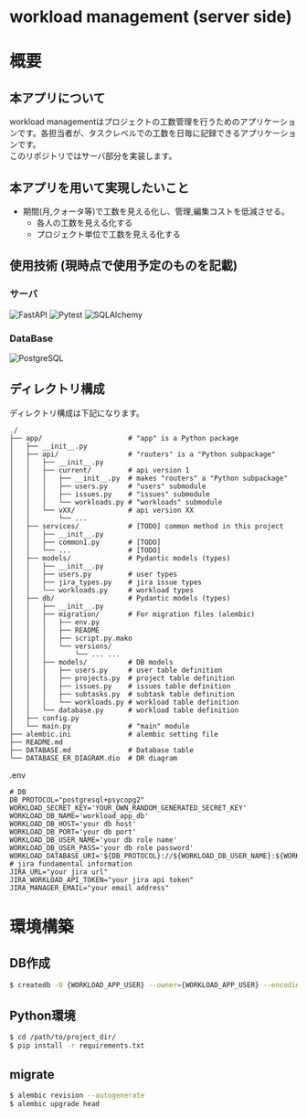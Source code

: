 # workload management (server side)


# 概要

## 本アプリについて
workload managementはプロジェクトの工数管理を行うためのアプリケーションです。各担当者が、タスクレベルでの工数を日毎に記録できるアプリケーションです。  
このリポジトリではサーバ部分を実装します。

## 本アプリを用いて実現したいこと
- 期間(月,クォータ等)で工数を見える化し、管理,編集コストを低減させる。
  - 各人の工数を見える化する
  - プロジェクト単位で工数を見える化する

## 使用技術 (現時点で使用予定のものを記載)
### サーバ
![FastAPI](https://img.shields.io/badge/FastAPI-XX.X-blue)
![Pytest](https://img.shields.io/badge/Pytest-XX.X-blue)
![SQLAlchemy](https://img.shields.io/badge/SQLAlchemy-XX.X-blue)

### DataBase
![PostgreSQL](https://img.shields.io/badge/PostgreSQL-15.8-blue)


## ディレクトリ構成
ディレクトリ構成は下記になります。

```text
./
├── app/                     # "app" is a Python package
│   ├── __init__.py
│   ├── api/                 # "routers" is a "Python subpackage"
│   │   ├── __init__.py
│   │   ├── current/         # api version 1
│   │   │   ├── __init__.py  # makes "routers" a "Python subpackage"
│   │   │   ├── users.py     # "users" submodule
│   │   │   ├── issues.py    # "issues" submodule
│   │   │   └── workloads.py # "workloads" submodule
│   │   └── vXX/             # api version XX
│   │       └── ...
│   ├── services/            # [TODO] common method in this project
│   │   ├── __init__.py
│   │   ├── common1.py       # [TODO]
│   │   └── ...              # [TODO]
│   ├── models/              # Pydantic models (types)
│   │   ├── __init__.py
│   │   ├── users.py         # user types
│   │   ├── jira_types.py    # jira issue types
│   │   └── workloads.py     # workload types
│   ├── db/                  # Pydantic models (types)
│   │   ├── __init__.py
│   │   ├── migration/       # For migration files (alembic)
│   │   │   ├── env.py
│   │   │   ├── README
│   │   │   ├── script.py.mako
│   │   │   └── versions/
│   │   │       └── ... ...
│   │   ├── models/          # DB models
│   │   │   ├── users.py     # user table definition
│   │   │   ├── projects.py  # project table definition
│   │   │   ├── issues.py    # issues table definition
│   │   │   ├── subtasks.py  # subtask table definition
│   │   │   └── workloads.py # workload table definition
│   │   └── database.py      # workload table definition
│   ├── config.py
│   └── main.py              # "main" module
├── alembic.ini              # alembic setting file
├── README.md
├── DATABASE.md              # Database table
└── DATABASE_ER_DIAGRAM.dio  # DR diagram
```

.env
```text
# DB
DB_PROTOCOL="postgresql+psycopg2"
WORKLOAD_SECRET_KEY='YOUR_OWN_RANDOM_GENERATED_SECRET_KEY'
WORKLOAD_DB_NAME='workload_app_db'
WORKLOAD_DB_HOST='your db host'
WORKLOAD_DB_PORT='your db port'
WORKLOAD_DB_USER_NAME='your db role name'
WORKLOAD_DB_USER_PASS='your db role password'
WORKLOAD_DATABASE_URI='${DB_PROTOCOL}://${WORKLOAD_DB_USER_NAME}:${WORKLOAD_DB_USER_PASS}@${WORKLOAD_DB_HOST}:${WORKLOAD_DB_PORT}/${WORKLOAD_DB_NAME}'
# jira fundamental information
JIRA_URL="your jira url"
JIRA_WORKLOAD_API_TOKEN="your jira api token"
JIRA_MANAGER_EMAIL="your email address"
```


# 環境構築

## DB作成
```bash
$ createdb -U {WORKLOAD_APP_USER} --owner={WORKLOAD_APP_USER} --encoding=utf8 --locale=ja_JP.UTF-8 --template=template0 workload_app_db
```

## Python環境
```bash
$ cd /path/to/project_dir/
$ pip install -r requirements.txt
```


## migrate

```bash
$ alembic revision --autogenerate
$ alembic upgrade head
```
